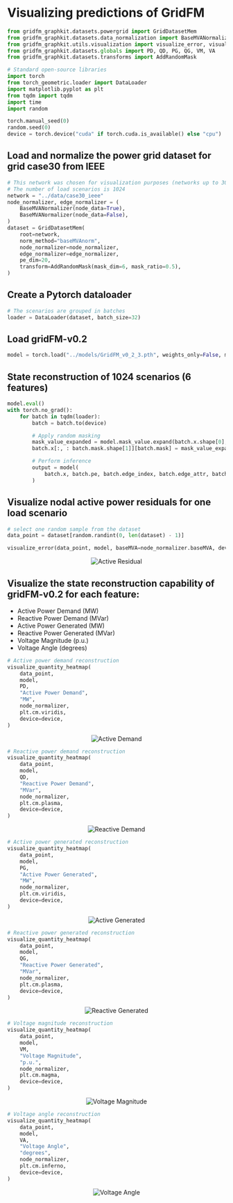# Visualizing predictions of GridFM

```python
from gridfm_graphkit.datasets.powergrid import GridDatasetMem
from gridfm_graphkit.datasets.data_normalization import BaseMVANormalizer
from gridfm_graphkit.utils.visualization import visualize_error, visualize_quantity_heatmap
from gridfm_graphkit.datasets.globals import PD, QD, PG, QG, VM, VA
from gridfm_graphkit.datasets.transforms import AddRandomMask

# Standard open-source libraries
import torch
from torch_geometric.loader import DataLoader
import matplotlib.pyplot as plt
from tqdm import tqdm
import time
import random

torch.manual_seed(0)
random.seed(0)
device = torch.device("cuda" if torch.cuda.is_available() else "cpu")

```

## Load and normalize the power grid dataset for grid case30 from IEEE

```python
# This network was chosen for visualization purposes (networks up to 300 buses were tested)
# The number of load scenarios is 1024
network = "../data/case30_ieee"
node_normalizer, edge_normalizer = (
    BaseMVANormalizer(node_data=True),
    BaseMVANormalizer(node_data=False),
)
dataset = GridDatasetMem(
    root=network,
    norm_method="baseMVAnorm",
    node_normalizer=node_normalizer,
    edge_normalizer=edge_normalizer,
    pe_dim=20,
    transform=AddRandomMask(mask_dim=6, mask_ratio=0.5),
)
```

## Create a Pytorch dataloader

```python
# The scenarios are grouped in batches
loader = DataLoader(dataset, batch_size=32)
```

## Load gridFM-v0.2
```python
model = torch.load("../models/GridFM_v0_2_3.pth", weights_only=False, map_location=device).to(device)
```

## State reconstruction of 1024 scenarios (6 features)

```python
model.eval()
with torch.no_grad():
    for batch in tqdm(loader):
        batch = batch.to(device)

        # Apply random masking
        mask_value_expanded = model.mask_value.expand(batch.x.shape[0], -1)
        batch.x[:, : batch.mask.shape[1]][batch.mask] = mask_value_expanded[batch.mask]

        # Perform inference
        output = model(
            batch.x, batch.pe, batch.edge_index, batch.edge_attr, batch.batch
        )
```

## Visualize nodal active power residuals for one load scenario

```python
# select one random sample from the dataset
data_point = dataset[random.randint(0, len(dataset) - 1)]

visualize_error(data_point, model, baseMVA=node_normalizer.baseMVA, device=device)
```
<p align="center">
  <img src="../figs/active_residual.png" alt="Active Residual"/>
  <br/>
</p>


## Visualize the state reconstruction capability of gridFM-v0.2 for each feature:
- Active Power Demand (MW)
- Reactive Power Demand (MVar)
- Active Power Generated (MW)
- Reactive Power Generated (MVar)
- Voltage Magnitude (p.u.)
- Voltage Angle (degrees)

```python
# Active power demand reconstruction
visualize_quantity_heatmap(
    data_point,
    model,
    PD,
    "Active Power Demand",
    "MW",
    node_normalizer,
    plt.cm.viridis,
    device=device,
)
```
<p align="center">
  <img src="../figs/active_demand.png" alt="Active Demand"/>
  <br/>
</p>

```python
# Reactive power demand reconstruction
visualize_quantity_heatmap(
    data_point,
    model,
    QD,
    "Reactive Power Demand",
    "MVar",
    node_normalizer,
    plt.cm.plasma,
    device=device,
)
```
<p align="center">
  <img src="../figs/reactive_demand.png" alt="Reactive Demand"/>
  <br/>
</p>

```python
# Active power generated reconstruction
visualize_quantity_heatmap(
    data_point,
    model,
    PG,
    "Active Power Generated",
    "MW",
    node_normalizer,
    plt.cm.viridis,
    device=device,
)
```
<p align="center">
  <img src="../figs/active_generated.png" alt="Active Generated"/>
  <br/>
</p>

```python
# Reactive power generated reconstruction
visualize_quantity_heatmap(
    data_point,
    model,
    QG,
    "Reactive Power Generated",
    "MVar",
    node_normalizer,
    plt.cm.plasma,
    device=device,
)
```
<p align="center">
  <img src="../figs/reactive_generated.png" alt="Reactive Generated"/>
  <br/>
</p>

```python
# Voltage magnitude reconstruction
visualize_quantity_heatmap(
    data_point,
    model,
    VM,
    "Voltage Magnitude",
    "p.u.",
    node_normalizer,
    plt.cm.magma,
    device=device,
)
```
<p align="center">
  <img src="../figs/voltage_magnitude.png" alt="Voltage Magnitude"/>
  <br/>
</p>

```python
# Voltage angle reconstruction
visualize_quantity_heatmap(
    data_point,
    model,
    VA,
    "Voltage Angle",
    "degrees",
    node_normalizer,
    plt.cm.inferno,
    device=device,
)
```
<p align="center">
  <img src="../figs/voltage_angle.png" alt="Voltage Angle"/>
  <br/>
</p>
